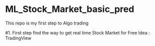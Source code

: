 # ML_Stock_Market_basic_pred
This repo is my first step to Algo trading

#1. First step find the way to get real time Stock Market for Free
Idea : TradingView
